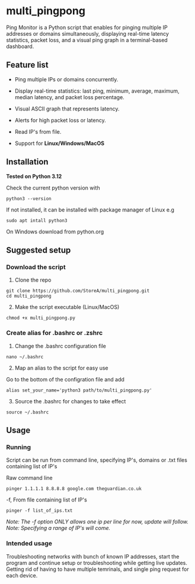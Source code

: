 # multi_pingpong
Ping Monitor is a Python script that enables for pinging multiple IP addresses or domains simultaneously, displaying real-time latency statistics, packet loss, and a visual ping graph in a terminal-based dashboard.

## Feature list

- Ping multiple IPs or domains concurrently.

- Display real-time statistics: last ping, minimum, average, maximum, median latency, and packet loss percentage.

- Visual ASCII graph that represents latency.

- Alerts for high packet loss or latency.

- Read IP's from file.

- Support for **Linux/Windows/MacOS**

## Installation

**Tested on Python 3.12** 

Check the current python version with

`python3 --version`

If not installed, it can be installed with package manager of Linux e.g

`sudo apt intall python3`

On Windows download from python.org

## Suggested setup

### Download the script

1. Clone the repo

`git clone https://github.com/StoreA/multi_pingpong.git` <br>
`cd multi_pingpong`

2. Make the script executable (Linux/MacOS)

`chmod +x multi_pingpong.py`

### Create alias for .bashrc or .zshrc

1. Change the .bashrc configuration file

`nano ~/.bashrc`

2. Map an alias to the script for easy use

Go to the bottom of the configration file and add

`alias set_your_name='python3 path/to/multi_pingpong.py'`

3. Source the .bashrc for changes to take effect

`source ~/.bashrc`

## Usage

### Running
Script can be run from command line, specifying IP's, domains or .txt files containing list of IP's

Raw command line 

`pinger 1.1.1.1 8.8.8.8 google.com theguardian.co.uk`

-f, From file containing list of IP's 

`pinger -f list_of_ips.txt`

*Note: The -f option ONLY allows one ip per line for now, update will follow.*
*Note: Specifying a range of IP's will come.*


### Intended usage

Troubleshooting networks with bunch of known IP addresses, start the program and continue setup or troubleshooting while getting live updates.
Getting rid of having to have multiple temrinals, and single ping request for each device. 


